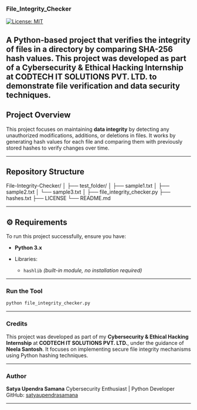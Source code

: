 ### File_Integrity_Checker

[![License: MIT](https://img.shields.io/badge/License-MIT-yellow.svg)](LICENSE)


 A Python-based project that verifies the integrity of files in a directory by comparing **SHA-256 hash values**.
This project was developed as part of a **Cybersecurity & Ethical Hacking Internship at CODTECH IT SOLUTIONS PVT. LTD.** to demonstrate file verification and data security techniques.
---

## Project Overview

This project focuses on maintaining **data integrity** by detecting any unauthorized modifications, additions, or deletions in files.
It works by generating hash values for each file and comparing them with previously stored hashes to verify changes over time.

---

## Repository Structure

File-Integrity-Checker/
│
├── test_folder/
│ ├── sample1.txt
│ ├── sample2.txt
│ └── sample3.txt
│
├── file_integrity_checker.py
├── hashes.txt
├── LICENSE
└── README.md

---

## ⚙️ Requirements

To run this project successfully, ensure you have:

* **Python 3.x**
* Libraries:

  * `hashlib` *(built-in module, no installation required)*

---

### Run the Tool

```bash
python file_integrity_checker.py
```

---

### Credits

This project was developed as part of my **Cybersecurity & Ethical Hacking Internship** at **CODTECH IT SOLUTIONS PVT. LTD.**, under the guidance of **Neela Santosh**.
It focuses on implementing secure file integrity mechanisms using Python hashing techniques.

---

### Author

**Satya Upendra Samana**
Cybersecurity Enthusiast | Python Developer
GitHub: [satyaupendrasamana](https://github.com/satyaupendrasamana)

---

